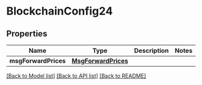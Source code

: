 # BlockchainConfig24

## Properties
Name | Type | Description | Notes
------------ | ------------- | ------------- | -------------
**msgForwardPrices** | [**MsgForwardPrices**](MsgForwardPrices.md) |  | 

[[Back to Model list]](../README.md#documentation-for-models) [[Back to API list]](../README.md#documentation-for-api-endpoints) [[Back to README]](../README.md)


